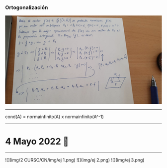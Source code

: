 ### Ortogonalización
![](img/ortogonalizacion.png)

---

cond(A) = normainfinito(A) x normainfinito(A^-1)

---
# 4 Mayo 2022 🦧
---
![](img/2 CURSO/CN/img/ej 1.png)
![](img/ej 2.png)
![](img/ej 3.png)